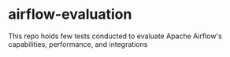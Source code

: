 # airflow-evaluation
This repo holds few tests conducted to evaluate Apache Airflow's capabilities, performance, and integrations
